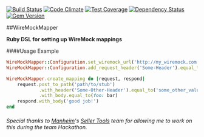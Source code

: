 [![Build Status](https://travis-ci.org/ike18t/wiremock_mapper.png?branch=master)](https://travis-ci.org/ike18t/wiremock_mapper)
[![Code Climate](https://codeclimate.com/github/ike18t/wiremock_mapper/badges/gpa.svg)](https://codeclimate.com/github/ike18t/wiremock_mapper)
[![Test Coverage](https://codeclimate.com/github/ike18t/wiremock_mapper/badges/coverage.svg)](https://codeclimate.com/github/ike18t/wiremock_mapper/coverage)
[![Dependency Status](https://gemnasium.com/badges/github.com/ike18t/wiremock_mapper.svg)](https://gemnasium.com/github.com/ike18t/wiremock_mapper)
[![Gem Version](https://badge.fury.io/rb/wiremock_mapper.svg)](https://badge.fury.io/rb/wiremock_mapper)

##WireMockMapper

**Ruby DSL for setting up WireMock mappings**

####Usage Example
```ruby
WireMockMapper::Configuration.set_wiremock_url('http://my_wiremock.com')
WireMockMapper::Configuration.add_request_header('Some-Header').equal_to('some_value')

WireMockMapper.create_mapping do |request, respond|
	request.post_to_path('path/to/stub')
			.with_header('Some-Other-Header').equal_to('some_other_value')
			.with_body.equal_to(foo: bar)
	respond.with_body('good job!')
end
```

###### Special thanks to [Manheim](https://www.manheim.com)'s [Seller Tools](https://sites.google.com/site/sellertoolsteam/home) team for allowing me to work on this during the team Hackathon.
